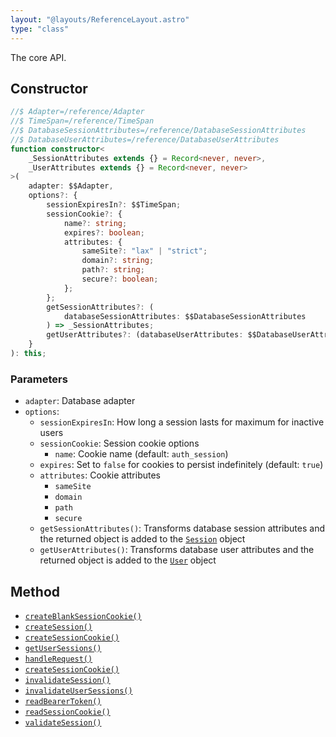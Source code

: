 ```yaml
---
layout: "@layouts/ReferenceLayout.astro"
type: "class"
---
```


The core API.

## Constructor

```ts
//$ Adapter=/reference/Adapter
//$ TimeSpan=/reference/TimeSpan
//$ DatabaseSessionAttributes=/reference/DatabaseSessionAttributes
//$ DatabaseUserAttributes=/reference/DatabaseUserAttributes
function constructor<
	_SessionAttributes extends {} = Record<never, never>,
	_UserAttributes extends {} = Record<never, never>
>(
	adapter: $$Adapter,
	options?: {
		sessionExpiresIn?: $$TimeSpan;
		sessionCookie?: {
			name?: string;
			expires?: boolean;
			attributes: {
				sameSite?: "lax" | "strict";
				domain?: string;
				path?: string;
				secure?: boolean;
			};
		};
		getSessionAttributes?: (
			databaseSessionAttributes: $$DatabaseSessionAttributes
		) => _SessionAttributes;
		getUserAttributes?: (databaseUserAttributes: $$DatabaseUserAttributes) => _UserAttributes;
	}
): this;
```

### Parameters

- `adapter`: Database adapter
- `options`:
  - `sessionExpiresIn`: How long a session lasts for maximum for inactive users
  - `sessionCookie`: Session cookie options
    - `name`: Cookie name (default: `auth_session`)
  - `expires`: Set to `false` for cookies to persist indefinitely (default: `true`)
  - `attributes`: Cookie attributes
    - `sameSite`
    - `domain`
    - `path`
    - `secure`
  - `getSessionAttributes()`: Transforms database session attributes and the returned object is added to the [`Session`](/reference/Session) object
  - `getUserAttributes()`: Transforms database user attributes and the returned object is added to the [`User`](/reference/User) object

## Method

- [`createBlankSessionCookie()`](/reference/Lucia/createBlankSessionCookie)
- [`createSession()`](/reference/Lucia/createSession)
- [`createSessionCookie()`](/reference/Lucia/createSessionCookie)
- [`getUserSessions()`](/reference/Lucia/getUserSessions)
- [`handleRequest()`](/reference/Lucia/handleRequest)
- [`createSessionCookie()`](/reference/Lucia/createSessionCookie)
- [`invalidateSession()`](/reference/Lucia/invalidateSession)
- [`invalidateUserSessions()`](/reference/Lucia/invalidateUserSessions)
- [`readBearerToken()`](/reference/Lucia/readBearerToken)
- [`readSessionCookie()`](/reference/Lucia/readSessionCookie)
- [`validateSession()`](/reference/Lucia/validateSession)
